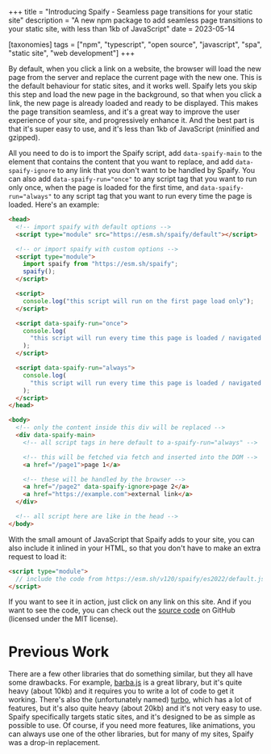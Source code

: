 +++
title = "Introducing Spaify - Seamless page transitions for your static site"
description = "A new npm package to add seamless page transitions to your static site, with less than 1kb of JavaScript"
date = 2023-05-14

[taxonomies]
tags = ["npm", "typescript", "open source", "javascript", "spa", "static site", "web development"]
+++

By default, when you click a link on a website, the browser will load the new page from the server and replace the current page with the new one. This is the default behaviour for static sites, and it works well. Spaify lets you skip this step and load the new page in the background, so that when you click a link, the new page is already loaded and ready to be displayed. This makes the page transition seamless, and it's a great way to improve the user experience of your site, and progressively enhance it. And the best part is that it's super easy to use, and it's less than 1kb of JavaScript (minified and gzipped).

All you need to do is to import the Spaify script, add `data-spaify-main` to the element that contains the content that you want to replace, and add `data-spaify-ignore` to any link that you don't want to be handled by Spaify. You can also add `data-spaify-run="once"` to any script tag that you want to run only once, when the page is loaded for the first time, and `data-spaify-run="always"` to any script tag that you want to run every time the page is loaded. Here's an example:

```html
<head>
  <!-- import spaify with default options -->
  <script type="module" src="https://esm.sh/spaify/default"></script>

  <!-- or import spaify with custom options -->
  <script type="module">
    import spaify from "https://esm.sh/spaify";
    spaify();
  </script>

  <script>
    console.log("this script will run on the first page load only");
  </script>

  <script data-spaify-run="once">
    console.log(
      "this script will run every time this page is loaded / navigated to for the first time"
    );
  </script>

  <script data-spaify-run="always">
    console.log(
      "this script will run every time this page is loaded / navigated to"
    );
  </script>
</head>

<body>
  <!-- only the content inside this div will be replaced -->
  <div data-spaify-main>
    <!-- all script tags in here default to a-spaify-run="always" -->

    <!-- this will be fetched via fetch and inserted into the DOM -->
    <a href="/page1">page 1</a>

    <!-- these will be handled by the browser -->
    <a href="/page2" data-spaify-ignore>page 2</a>
    <a href="https://example.com">external link</a>
  </div>

  <!-- all script here are like in the head -->
</body>
```

With the small amount of JavaScript that Spaify adds to your site, you can also include it inlined in your HTML, so that you don't have to make an extra request to load it:

```html
<script type="module">
  // include the code from https://esm.sh/v120/spaify/es2022/default.js here
</script>
```

If you want to see it in action, just click on any link on this site. And if you want to see the code, you can check out the [source code](https://github.com/explodingcamera/esm/tree/main/packages/spaify) on GitHub (licensed under the MIT license).

# Previous Work

There are a few other libraries that do something similar, but they all have some drawbacks. For example, [barba.js](https://barba.js.org/) is a great library, but it's quite heavy (about 10kb) and it requires you to write a lot of code to get it working. There's also the (unfortunately named) [turbo](https://github.com/hotwired/turbo), which has a lot of features, but it's also quite heavy (about 20kb) and it's not very easy to use. Spaify specifically targets static sites, and it's designed to be as simple as possible to use. Of course, if you need more features, like animations, you can always use one of the other libraries, but for many of my sites, Spaify was a drop-in replacement.
